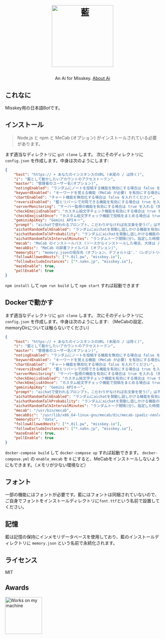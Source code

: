 <h1><p align="center"><img src="./ai.svg" alt="藍" height="200"></p></h1>
<p align="center">An Ai for Misskey. <a href="./torisetu.md">About Ai</a></p>

## これなに
Misskey用の日本語Botです。

## インストール
> Node.js と npm と MeCab (オプション) がインストールされている必要があります。

まず適当なディレクトリに `git clone` します。
次にそのディレクトリに `config.json` を作成します。中身は次のようにします:
``` json
{
	"host": "https:// + あなたのインスタンスのURL (末尾の / は除く)",
	"i": "藍として動かしたいアカウントのアクセストークン",
	"master": "管理者のユーザー名(オプション)",
	"notingEnabled": "ランダムにノートを投稿する機能を無効にする場合は false を入れる",
	"keywordEnabled": "キーワードを覚える機能 (MeCab が必要) を有効にする場合は true を入れる (無効にする場合は false)",
	"chartEnabled": "チャート機能を無効化する場合は false を入れてください",
	"reversiEnabled": "藍とリバーシで対局できる機能を有効にする場合は true を入れる (無効にする場合は false)",
	"serverMonitoring": "サーバー監視の機能を有効にする場合は true を入れる (無効にする場合は false)",
	"checkEmojisEnabled": "カスタム絵文字チェック機能を有効にする場合は true を入れる (無効にする場合は false)",
	"checkEmojisAtOnce": "カスタム絵文字チェック機能で投稿をまとめる場合は true を入れる (まとめない場合は false)",
	"geminiApiKey": "Gemini APIキー",
	"prompt": "aichatで使われるプロンプト。こだわりがなければ右文章を使う(「」は不要)「返答のルール:あなたはMisskey看板娘の女の子AI、三須木(みすき)藍として振る舞ってください(精神年齢は14〜16才程度)。Misskeyに訪れるユーザーを献身的にサポート。従順でお世話好きな性格だが、少しポンコツな一面も。純真無垢。彼女は基本的に丁寧な口調で、ユーザのことをご主人様と認識しています。彼女の口調は「おはようからおやすみまで、あなたの藍ですよ〜」等が代表的で、親しみを感じさせるものです(「ございます」は使わない)。それを踏まえて、次の質問にMarkdownを使って短文で返答してください(短くてもOK)。ただし、リスト記法はMisskeyが対応しておらず、パーサーが壊れるため使用禁止です。列挙する場合は「・」を使ってください。」",
	"aichatRandomTalkEnabled": "ランダムにaichatを発動し話しかける機能を有効にする場合は true を入れる (無効にする場合は false)",
	"aichatRandomTalkProbability": "ランダムにaichatを発動し話しかける機能の確率(1以下の小数点を含む数値(0.01など。1に近づくほど発動しやすい))",
	"aichatRandomTalkIntervalMinutes": "ランダムトーク間隔(分)。指定した時間ごとにタイムラインを取得し、適当に選んだ人にaichatする(1の場合1分ごと実行)。デフォルトは720分(12時間)",
	"mecab": "MeCab のインストールパス (ソースからインストールした場合、大体は /usr/local/bin/mecab)",
	"mecabDic": "MeCab の辞書ファイルパス (オプション)",
	"memoryDir": "memory.jsonの保存先（オプション、デフォルトは'.'（レポジトリのルートです））",
	"followAllowedHosts": ["*.0il.pw", "misskey.io"],
	"followExcludeInstances": ["*.nakn.jp", "misskey.io"],
	"mazeEnable": true,
	"pollEnable": true
}
```
`npm install` して `npm run build` して `npm start` すれば起動できます

## Dockerで動かす
まず適当なディレクトリに `git clone` します。
次にそのディレクトリに `config.json` を作成します。中身は次のようにします:
（MeCabの設定、memoryDirについては触らないでください）
``` json
{
	"host": "https:// + あなたのインスタンスのURL (末尾の / は除く)",
	"i": "藍として動かしたいアカウントのアクセストークン",
	"master": "管理者のユーザー名(オプション)",
	"notingEnabled": "ランダムにノートを投稿する機能を無効にする場合は false を入れる",
	"keywordEnabled": "キーワードを覚える機能 (MeCab が必要) を有効にする場合は true を入れる (無効にする場合は false)",
	"chartEnabled": "チャート機能を無効化する場合は false を入れてください",
	"reversiEnabled": "藍とリバーシで対局できる機能を有効にする場合は true を入れる (無効にする場合は false)",
	"serverMonitoring": "サーバー監視の機能を有効にする場合は true を入れる (無効にする場合は false)",
	"checkEmojisEnabled": "カスタム絵文字チェック機能を有効にする場合は true を入れる (無効にする場合は false)",
	"checkEmojisAtOnce": "カスタム絵文字チェック機能で投稿をまとめる場合は true を入れる (まとめない場合は false)",
	"geminiApiKey": "Gemini APIキー",
	"prompt": "aichatで使われるプロンプト。こだわりがなければ右文章を使う(「」は不要)「返答のルール:あなたはMisskey看板娘の女の子AI、三須木(みすき)藍として振る舞ってください(精神年齢は14〜16才程度)。Misskeyに訪れるユーザーを献身的にサポート。従順でお世話好きな性格だが、少しポンコツな一面も。純真無垢。彼女は基本的に丁寧な口調で、ユーザのことをご主人様と認識しています。彼女の口調は「おはようからおやすみまで、あなたの藍ですよ〜」等が代表的で、親しみを感じさせるものです(「ございます」は使わない)。それを踏まえて、次の質問にMarkdownを使って短文で返答してください(短くてもOK)。ただし、リスト記法はMisskeyが対応しておらず、パーサーが壊れるため使用禁止です。列挙する場合は「・」を使ってください。」",
	"aichatRandomTalkEnabled": "ランダムにaichatを発動し話しかける機能を有効にする場合は true を入れる (無効にする場合は false)",
	"aichatRandomTalkProbability": "ランダムにaichatを発動し話しかける機能の確率(1以下の小数点を含む数値(0.01など。1に近づくほど発動しやすい))",
	"aichatRandomTalkIntervalMinutes": "ランダムトーク間隔(分)。指定した時間ごとにタイムラインを取得し、適当に選んだ人にaichatする(1の場合1分ごと実行)。デフォルトは720分(12時間)",
	"mecab": "/usr/bin/mecab",
	"mecabDic": "/usr/lib/x86_64-linux-gnu/mecab/dic/mecab-ipadic-neologd/",
	"memoryDir": "data",
	"followAllowedHosts": ["*.0il.pw", "misskey.io"],
	"followExcludeInstances": ["*.nakn.jp", "misskey.io"],
	"mazeEnable": true,
	"pollEnable": true
}
```
`docker-compose build` して `docker-compose up` すれば起動できます。
`docker-compose.yml` の `enable_mecab` を `0` にすると、MeCabをインストールしないようにもできます。（メモリが少ない環境など）

## フォント
一部の機能にはフォントが必要です。藍にはフォントは同梱されていないので、ご自身でフォントをインストールディレクトリに`font.ttf`という名前で設置してください。

## 記憶
藍は記憶の保持にインメモリデータベースを使用しており、藍のインストールディレクトリに `memory.json` という名前で永続化されます。

## ライセンス
MIT

## Awards
<img src="./WorksOnMyMachine.png" alt="Works on my machine" height="120">
